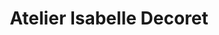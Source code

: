 ---
title: "Atelier Isabelle Decoret"
url: /bellerive-sur-allier/atelier-isabelle-decoret/
shop: Blumen
---